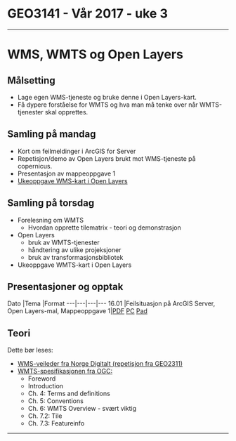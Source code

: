 # GEO3141 - Vår 2017 - uke 3
---
# WMS, WMTS og Open Layers

## Målsetting

- Lage egen WMS-tjeneste og bruke denne i Open Layers-kart.
- Få dypere forståelse for WMTS og hva man må tenke over når WMTS-tjenester skal opprettes.

## Samling på mandag

- Kort om feilmeldinger i ArcGIS for Server
- Repetisjon/demo av Open Layers brukt mot WMS-tjeneste på copernicus.
- Presentasjon av mappeoppgave 1
- [Ukeoppgave WMS-kart i Open Layers](ukeoppgave-WMS-kart-OL.html)

## Samling på torsdag

- Forelesning om WMTS
  - Hvordan opprette tilematrix - teori og demonstrasjon
- Open Layers
  - bruk av WMTS-tjenester
  - håndtering av ulike projeksjoner
  - bruk av transformasjonsbibliotek
- Ukeoppgave WMTS-kart i Open Layers

## Presentasjoner og opptak

Dato |Tema |Format
---|---|---|---
16.01 |Feilsituasjon på ArcGIS Server, Open Layers-mal, Mappeoppgave 1|[PDF](docs/ArcGISServer_feilmeldinger.pdf) [PC](https://screencast.uninett.no/relay/ansatt/sverreshig.no/2017/16.01/2488800/GEO3141_-_Uke_3_-_intro_og_mappeoppgavepresentasjo_-_20170116_101013_39.html) [Pad](https://screencast.uninett.no/relay/ansatt/sverreshig.no/2017/16.01/2488800/GEO3141_-_Uke_3_-_intro_og_mappeoppgavepresentasjo_-_20170116_101013_36.html) 

## Teori

Dette bør leses:

- [WMS-veileder fra Norge Digitalt (repetisjon fra GEO2311)][1]
- [WMTS-spesifikasjonen fra OGC:](http://www.opengeospatial.org/standards/wmts)  
  - Foreword
  - Introduction
  - Ch. 4: Terms and definitions
  - Ch. 5: Conventions
  - Ch. 6: WMTS Overview - svært viktig
  - Ch. 7.2: Tile
  - Ch. 7.3: Featureinfo

---

[1]:https://www.geonorge.no/Geodataarbeid/Levere-kartdata/veiledere/
